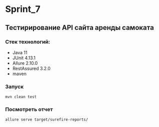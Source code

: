 # Sprint_7

## Тестирирование API сайта аренды самоката
### Стек технологий:
* Java 11
* JUnit 4.13.1
* Allure 2.10.0
* RestAssured 3.2.0
* maven

### Запуск
```
mvn clean test
```

### Посмотреть отчет
```zsh
allure serve target/surefire-reports/
```
